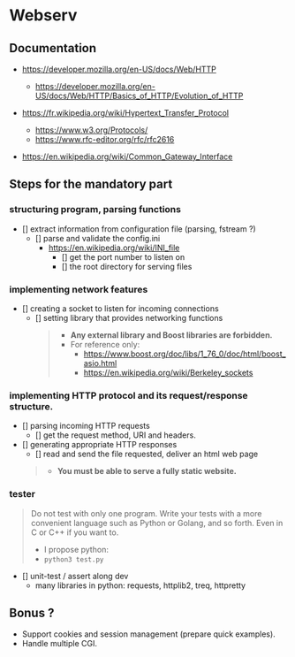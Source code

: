 # Webserv

## Documentation

* https://developer.mozilla.org/en-US/docs/Web/HTTP
  * https://developer.mozilla.org/en-US/docs/Web/HTTP/Basics_of_HTTP/Evolution_of_HTTP

* https://fr.wikipedia.org/wiki/Hypertext_Transfer_Protocol
  * https://www.w3.org/Protocols/
  * https://www.rfc-editor.org/rfc/rfc2616

* https://en.wikipedia.org/wiki/Common_Gateway_Interface

## Steps for the mandatory part

### structuring program, parsing functions
* [] extract information from configuration file (parsing, fstream ?)
    * [] parse and validate the config.ini
      * https://en.wikipedia.org/wiki/INI_file
        * [] get the port number to listen on
        * [] the root directory for serving files

### implementing network features
* [] creating a socket to listen for incoming connections
  * [] setting library that provides networking functions
    > * **Any external library and Boost libraries are forbidden.**
    >  * For reference only:
    >     * https://www.boost.org/doc/libs/1_76_0/doc/html/boost_asio.html
    >     * https://en.wikipedia.org/wiki/Berkeley_sockets

### implementing HTTP protocol and its request/response structure.
* [] parsing incoming HTTP requests
  * [] get the request method, URI and headers.
* [] generating appropriate HTTP responses
  * [] read and send the file requested, deliver an html web page
  > * **You must be able to serve a fully static website.**

### tester
> Do not test with only one program. Write your tests with a more
  convenient language such as Python or Golang, and so forth. Even in
  C or C++ if you want to.
>* I propose python:
>  *  ```python3 test.py```
* [] unit-test / assert along dev
  * many libraries in python: requests, httplib2, treq, httpretty

## Bonus ?

* Support cookies and session management (prepare quick examples).
* Handle multiple CGI.

